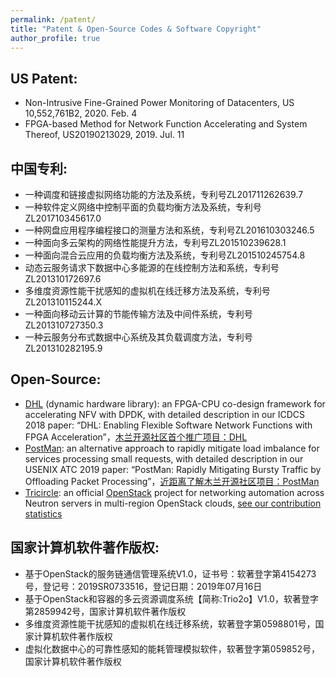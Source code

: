 ```yaml
---
permalink: /patent/
title: "Patent & Open-Source Codes & Software Copyright"
author_profile: true
---
```


## US Patent:

* Non-Intrusive Fine-Grained Power Monitoring of Datacenters, US 10,552,761B2, 2020. Feb. 4
* FPGA-based Method for Network Function Accelerating and System Thereof, US20190213029, 2019. Jul. 11

## 中国专利:

* 一种调度和链接虚拟网络功能的方法及系统，专利号ZL201711262639.7
* 一种软件定义网络中控制平面的负载均衡方法及系统，专利号ZL201710345617.0
* 一种网盘应用程序编程接口的测量方法和系统，专利号ZL201610303246.5
* 一种面向多云架构的网络性能提升方法，专利号ZL201510239628.1
* 一种面向混合云应用的负载均衡方法及系统，专利号ZL201510245754.8
* 动态云服务请求下数据中心多能源的在线控制方法和系统，专利号ZL201310172697.6
* 多维度资源性能干扰感知的虚拟机在线迁移方法及系统，专利号ZL201310115244.X
* 一种面向移动云计算的节能传输方法及中间件系统，专利号ZL201310727350.3
* 一种云服务分布式数据中心系统及其负载调度方法，专利号ZL201310282195.9

## Open-Source:

* <a href="https://github.com/OpenCloudNeXt/DHL">DHL</a> (dynamic hardware library): an FPGA-CPU co-design framework for accelerating NFV with DPDK, with detailed description in our ICDCS 2018 paper: “DHL: Enabling Flexible Software Network Functions with FPGA Acceleration”，<a href="https://mp.weixin.qq.com/s/H0d3PJU7e6N-ffKyJrqXYg">木兰开源社区首个推广项目：DHL</a>
* <a href="https://gitee.com/opencloudnext/PostMan">PostMan</a>: an alternative approach to rapidly mitigate load imbalance for services processing small requests, with detailed description in our USENIX ATC 2019 paper: “PostMan: Rapidly Mitigating Bursty Traffic by Offloading Packet Processing”，<a href="https://mp.weixin.qq.com/s/TVwWhjEJ4VIPEUHPe84Eew">近距离了解木兰开源社区项目：PostMan</a>
* <a href="https://github.com/openstack/tricircle">Tricircle</a>: an official <a href="https://governance.openstack.org/tc/reference/projects/">OpenStack</a> project for networking automation across Neutron servers in multi-region OpenStack clouds, <a href="https://www.stackalytics.com/?module=tricircle-group&metric=loc&company=hust">see our contribution statistics</a>

## 国家计算机软件著作版权:

* 基于OpenStack的服务链通信管理系统V1.0，证书号：软著登字第4154273号，登记号：2019SR0733516，登记日期：2019年07月16日
* 基于OpenStack和容器的多云资源调度系统【简称:Trio2o】V1.0，软著登字第2859942号，国家计算机软件著作版权
* 多维度资源性能干扰感知的虚拟机在线迁移系统，软著登字第0598801号，国家计算机软件著作版权
* 虚拟化数据中心的可靠性感知的能耗管理模拟软件，软著登字第059852号，国家计算机软件著作版权
